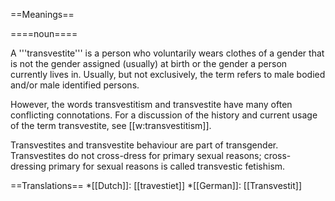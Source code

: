 ==Meanings==

====noun====

A '''transvestite''' is a person who voluntarily wears clothes of a gender that is not the gender assigned (usually) at birth or the gender a person currently lives in. Usually, but not exclusively, the term refers to male bodied and/or male identified persons.

However, the words transvestitism and transvestite have many often conflicting connotations. For a discussion of the history and current usage of the term transvestite, see [[w:transvestitism]].

Transvestites and transvestite behaviour are part of transgender. Transvestites do not cross-dress for primary sexual reasons; cross-dressing primary for sexual reasons is called transvestic fetishism.

==Translations==
*[[Dutch]]: [[travestiet]]
*[[German]]: [[Transvestit]]